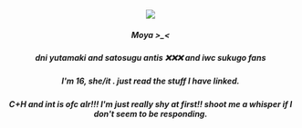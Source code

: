<h3 align="center">

<p align="center">
<img src=https://i.pinimg.com/736x/ae/69/74/ae6974cbd310e822b3a5d2d07ad05c4c.jpg
</p>

<p align="center">
</p>


<h5 align="center">
 Moya >_< 
         <h5 align="center">
        dni yutamaki and satosugu antis ❌❌❌ and iwc sukugo fans
          <h5 align="center">
          I'm 16, she/it . just read the stuff I have linked.
           <h5 align="center">
           C+H and int is ofc alr!!! I'm just really shy at first!! shoot me a whisper if I don't seem to be responding.
</h5>


<h5 align="center">
 ‎‎ ‎

</h5>
</p>


